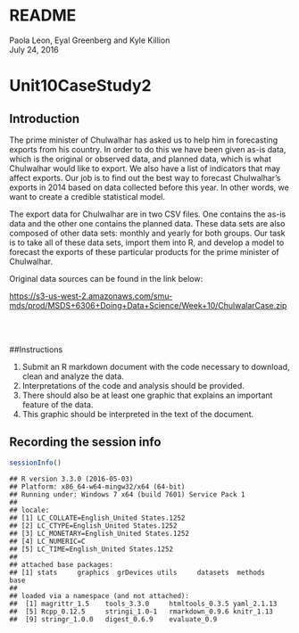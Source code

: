 # README
Paola Leon, Eyal Greenberg and Kyle Killion  
July 24, 2016  


# Unit10CaseStudy2

## Introduction

The prime minister of Chulwalhar has asked us to help him in forecasting exports from his country. In order to do this we have been given as-is data, which is the original or observed data, and planned data, which is what Chulwalhar would like to export. We also have a list of indicators that may affect exports. Our job is to find out the best way to forecast Chulwalhar’s exports in 2014 based on data collected before this year. In other words, we want to create a credible statistical model.

The export data for Chulwalhar are in two CSV files. One contains the as-is data and the other one contains the planned data. These data sets are also composed of other data sets: monthly and yearly for both groups. Our task is to take all of these data sets, import them into R, and develop a model to forecast the exports of these particular products for the prime minister of Chulwalhar.

Original data sources can be found in the link below:

https://s3-us-west-2.amazonaws.com/smu-mds/prod/MSDS+6306+Doing+Data+Science/Week+10/ChulwalarCase.zip

<br><br>

##Instructions
1. Submit an R markdown document with the code necessary to download, clean and analyze the data. 
2. Interpretations of the code and analysis should be provided. 
3. There should also be at least one graphic that explains an important feature of the data.
4. This graphic should be interpreted in the text of the document.


## Recording the session info

```r
sessionInfo()
```

```
## R version 3.3.0 (2016-05-03)
## Platform: x86_64-w64-mingw32/x64 (64-bit)
## Running under: Windows 7 x64 (build 7601) Service Pack 1
## 
## locale:
## [1] LC_COLLATE=English_United States.1252 
## [2] LC_CTYPE=English_United States.1252   
## [3] LC_MONETARY=English_United States.1252
## [4] LC_NUMERIC=C                          
## [5] LC_TIME=English_United States.1252    
## 
## attached base packages:
## [1] stats     graphics  grDevices utils     datasets  methods   base     
## 
## loaded via a namespace (and not attached):
##  [1] magrittr_1.5    tools_3.3.0     htmltools_0.3.5 yaml_2.1.13    
##  [5] Rcpp_0.12.5     stringi_1.0-1   rmarkdown_0.9.6 knitr_1.13     
##  [9] stringr_1.0.0   digest_0.6.9    evaluate_0.9
```
